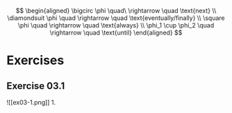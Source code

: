 $$
\begin{aligned}
\bigcirc \phi \quad\ \rightarrow \quad \text{next} \\
\diamondsuit \phi \quad \rightarrow \quad \text{eventually/finally} \\
\square \phi \quad \rightarrow \quad \text{always} \\
\phi_1 \cup \phi_2  \quad \rightarrow \quad \text{until}
\end{aligned}
$$


# Exercises
## Exercise 03.1
![[ex03-1.png]]
1. 